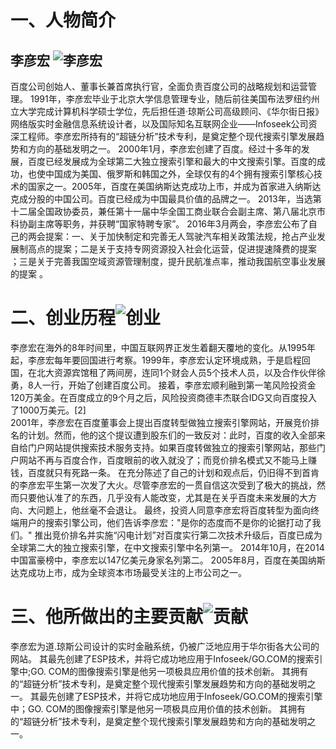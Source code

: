 # 一、人物简介
## 李彦宏 ![李彦宏](https://raw.githubusercontent.com/wuzy57/wuzy-homework/gh-pages/images/newpng/4.png)
百度公司创始人、董事长兼首席执行官，全面负责百度公司的战略规划和运营管理。
1991年，李彦宏毕业于北京大学信息管理专业，随后前往美国布法罗纽约州立大学完成计算机科学硕士学位，先后担任道·琼斯公司高级顾问、《华尔街日报》网络版实时金融信息系统设计者，以及国际知名互联网企业——Infoseek公司资深工程师。李彦宏所持有的“超链分析”技术专利，是奠定整个现代搜索引擎发展趋势和方向的基础发明之一。
2000年1月，李彦宏创建了百度。经过十多年的发展，百度已经发展成为全球第二大独立搜索引擎和最大的中文搜索引擎。百度的成功，也使中国成为美国、俄罗斯和韩国之外，全球仅有的4个拥有搜索引擎核心技术的国家之一。2005年，百度在美国纳斯达克成功上市，并成为首家进入纳斯达克成分股的中国公司。百度已经成为中国最具价值的品牌之一。
2013年，当选第十二届全国政协委员，兼任第十一届中华全国工商业联合会副主席、第八届北京市科协副主席等职务，并获聘“国家特聘专家”。
2016年3月两会，李彦宏公布了自己的两会提案：一、关于加快制定和完善无人驾驶汽车相关政策法规，抢占产业发展制高点的提案；二是关于支持专网资源投入社会化运营，促进提速降费的提案 ；三是关于完善我国空域资源管理制度，提升民航准点率，推动我国航空事业发展的提案 。

# 二、创业历程![创业](https://raw.githubusercontent.com/wuzy57/wuzy-homework/gh-pages/images/newpng/5.png)
李彦宏在海外的8年时间里，中国互联网界正发生着翻天覆地的变化。从1995年起，李彦宏每年要回国进行考察。1999年，李彦宏认定环境成熟，于是启程回国，在北大资源宾馆租了两间房，连同1个财会人员5个技术人员，以及合作伙伴徐勇，8人一行，开始了创建百度公司。
接着，李彦宏顺利融到第一笔风险投资金120万美金。在百度成立的9个月之后，风险投资商德丰杰联合IDG又向百度投入了1000万美元。[2]  
2001年，李彦宏在百度董事会上提出百度转型做独立搜索引擎网站，开展竞价排名的计划。然而，他的这个提议遭到股东们的一致反对：此时，百度的收入全部来自给门户网站提供搜索技术服务支持。如果百度转做独立的搜索引擎网站，那些门户网站不再与百度合作，百度眼前的收入就没了；而竞价排名模式又不能马上赚钱，百度就只有死路一条。
在充分陈述了自己的计划和观点后，仍旧得不到首肯的李彦宏平生第一次发了大火。尽管李彦宏的一贯自信这次受到了极大的挑战，然而只要他认准了的东西，几乎没有人能改变，尤其是在关乎百度未来发展的大方向、大问题上，他丝毫不会退让。
最终，投资人同意李彦宏将百度转型为面向终端用户的搜索引擎公司，他们告诉李彦宏："是你的态度而不是你的论据打动了我们。"
推出竞价排名并实施“闪电计划”对百度实行第二次技术升级后，百度已成为全球第二大的独立搜索引擎，在中文搜索引擎中名列第一。
2014年10月，在2014中国富豪榜中，李彦宏以147亿美元身家名列第二。
2005年8月，百度在美国纳斯达克成功上市，成为全球资本市场最受关注的上市公司之一。

# 三、他所做出的主要贡献![贡献](https://raw.githubusercontent.com/wuzy57/wuzy-homework/gh-pages/images/newpng/6.png)
李彦宏为道.琼斯公司设计的实时金融系统，仍被广泛地应用于华尔街各大公司的网站。
其最先创建了ESP技术，并将它成功地应用于Infoseek/GO.COM的搜索引擎中;GO. COM的图像搜索引擎是他另一项极具应用价值的技术创新。
其拥有的“超链分析”技术专利，是奠定整个现代搜索引擎发展趋势和方向的基础发明之一。
其最先创建了ESP技术，并将它成功地应用于Infoseek/GO.COM的搜索引擎中；GO. COM的图像搜索引擎是他另一项极具应用价值的技术创新。
其拥有的“超链分析”技术专利，是奠定整个现代搜索引擎发展趋势和方向的基础发明之一。
